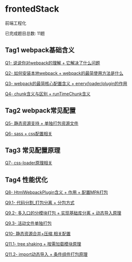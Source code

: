 # frontedStack

前端工程化

已完成题目总数: 11题


## Tag1 webpack基础含义

[Q1- 说说你对webpack的理解 + 它解决了什么问题]()

[Q2- 如何安装本地webpack + webpack的最简使用方法是什么]()

[Q3- webpack的最简核心配置含义 + enery/loader/plugin的作用]()

[Q4- chunk含义与区别 + runTimeChunk含义]()



## Tag2 webpack常见配置

[Q5- 静态资源支持 + 单独打包资源文件]()

[Q6- sass + css配置相关]()



## Tag3 常见配置原理

[Q7- css-loader原理相关]()



## Tag4 性能优化

[Q8- HtmlWebpackPlugin含义 + 作用 + 配置MPA打包]()

[Q9.1- 代码分割_打包分离 + 分包方式]()

[Q9.2- 多入口的分模块打包 + 实现基础库分离 + 动态导入原理]()

[Q9.3- 活动文件单独打包]()

[Q10- 静态资源合并+压缩 相关配置]()

[Q11.1- tree shaking + 按需加载模块原理]()

[Q11.2- import动态导入 + 条件组件打包原理]()



